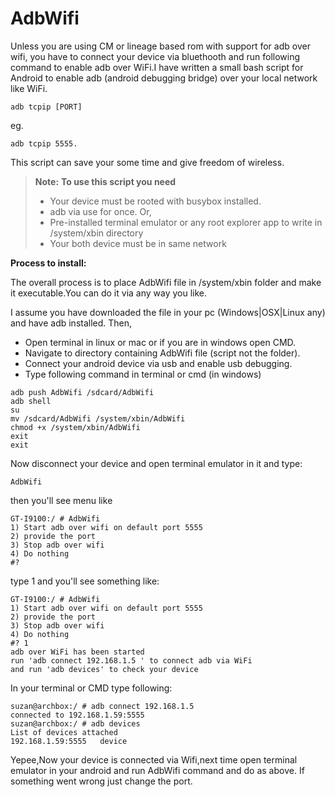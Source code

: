 # AdbWifi
 Unless you are using CM or lineage based rom with support for adb over wifi, you have to 
connect  your device via bluethooth and run following command to  enable adb over WiFi.I have written a small bash script for Android to enable adb (android debugging bridge) over your local network like WiFi.

```
adb tcpip [PORT]
```
eg.
```
adb tcpip 5555.
```
This script can save your some time and give freedom of wireless.


> **Note:**
> **To use this script you need**
>- Your device must be rooted with busybox installed.
>- adb via use for once.
>Or,
>- Pre-installed terminal emulator or any root explorer app to write in /system/xbin directory
>- Your both device must be in same network

**Process to install:**

The overall process is to place AdbWifi file in /system/xbin folder and make it executable.You can do it via any way you like.


I assume you have downloaded the file in your pc (Windows|OSX|Linux any) and have adb installed. Then,
- Open terminal in linux or mac or if you are in windows open CMD.
- Navigate to directory containing AdbWifi file (script not the folder).
- Connect your android device via usb and enable usb debugging.
- Type following command in terminal or cmd (in windows)
```
adb push AdbWifi /sdcard/AdbWifi
adb shell
su 
mv /sdcard/AdbWifi /system/xbin/AdbWifi
chmod +x /system/xbin/AdbWifi
exit
exit
```
Now disconnect your device and open terminal emulator in it and type:

```
AdbWifi
```
then you'll see menu like 
```
GT-I9100:/ # AdbWifi                                                          
1) Start adb over wifi on default port 5555
2) provide the port
3) Stop adb over wifi
4) Do nothing
#? 
```
type 1 and you'll see something like:
```
GT-I9100:/ # AdbWifi                                                              
1) Start adb over wifi on default port 5555
2) provide the port
3) Stop adb over wifi
4) Do nothing
#? 1
adb over WiFi has been started
run 'adb connect 192.168.1.5 ' to connect adb via WiFi
and run 'adb devices' to check your device
```
In your terminal or CMD type following:
```
suzan@archbox:/ # adb connect 192.168.1.5
connected to 192.168.1.59:5555
suzan@archbox:/ # adb devices
List of devices attached
192.168.1.59:5555	device
```
Yepee,Now your device is connected via Wifi,next time open terminal emulator in your android and run AdbWifi command and do as above. If something went wrong just change the port.